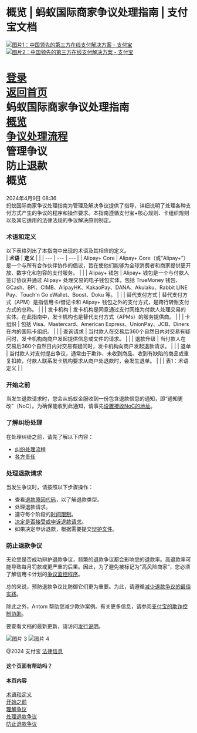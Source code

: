 概览 | 蚂蚁国际商家争议处理指南 | 支付宝文档
==================

[![图片1：中国领先的第三方在线支付解决方案 - 支付宝](https://ac.alipay.com/storage/2024/3/26/d66c43c0-440d-4c97-9976-f2028a2c8c5e.svg)![图片2：中国领先的第三方在线支付解决方案 - 支付宝](https://ac.alipay.com/storage/2024/3/26/a48bd336-aea0-4f16-bf83-616eacbb4434.svg)](/docs/)

[登录](https://global.alipay.com/ilogin/account_login.htm?goto=https%3A%2F%2Fglobal.alipay.com%2Fdocs%2Fac%2Fdispute%2Foverview)  
[返回首页](../../)  
蚂蚁国际商家争议处理指南  
[概览](/docs/ac/dispute/overview)  
[争议处理流程](/docs/ac/dispute/process)  
管理争议  
防止退款  
概览
========  
2024年4月9日 08:36  
蚂蚁国际商家争议处理指南为管理及解决争议提供了指导，详细说明了处理各种支付方式产生的争议的程序和操作要求。本指南遵循支付宝+核心规则、卡组织规则以及其它适用的法律法规的争议解决原则制定。
### 术语和定义  
以下表格列出了本指南中出现的术语及其相应的定义。  
| **术语** | **定义** | |
| --- | --- | --- |
| Alipay+ Core | Alipay+ Core（或“Alipay+”）是一个与所有合作伙伴协作的倡议，旨在使他们能够为全球消费者和商家提供更开放、数字化和包容的支付服务。 | |
| Alipay+ 钱包 | Alipay+ 钱包是一个与付款人签订协议并通过 Alipay+ 处理交易的电子钱包实体，包括 TrueMoney 钱包、GCash、BPI、CIMB、AlipayHK、KakaoPay、DANA、Akulaku、Rabbit LINE Pay、Touch'n Go eWallet、Boost、Doku 等。 | |
| 替代支付方式 | 替代支付方式（APM）是指信用卡/借记卡和 Alipay+ 钱包之外的支付方式，是跨行转账支付方式的总称。 | |
| 发卡机构 | 发卡机构是同意通过支付网络为付款人处理交易的实体。在此指南中，发卡机构也是替代支付方式（APMs）的服务提供商。 | |
| 卡组织 | 包括 Visa、Mastercard、American Express、UnionPay、JCB、Diners 在内的国际卡组织。 | |
| 查询请求 | 当付款人在交易后360个自然日内对交易有疑问时，发卡机构向商户发起提供信息或文件的请求。 | |
| 退款升级 | 当付款人在交易后360个自然日内对交易有疑问时，发卡机构向商户发起退款请求。 | |
| 退单 | 当付款人对支付提出争议，通常由于欺诈、未收到商品、收到有缺陷的商品或重复扣款，付款人联系发卡机构要求从商户处退款时，会发生退单。 | |
| 表1：术语定义 | |
### 开始之前  
当发生退款请求时，您会从蚂蚁金服收到一份包含退款信息的通知，即“通知更改”（NoC）。为确保能收到此通知，请事先[设置接收NoC的地址](https://global.alipay.com/docs/ac/dispute/noc)。
### 了解纠纷处理
在处理纠纷之前，请先了解以下内容：
*   [纠纷处理流程](https://global.alipay.com/docs/ac/dispute/process)
*   [各方责任](https://global.alipay.com/docs/ac/dispute/pr)
### 处理退款请求  
当发生争议时，请按照以下步骤操作：  
*   查看[退款原因代码](https://global.alipay.com/docs/ac/dispute/reason_code)，以了解退款类型。
*   处理退款请求。
*   遵守每个阶段的[时间限制](https://global.alipay.com/docs/ac/dispute/timeframe)。
*   [决定是否接受或申诉退款请求](https://global.alipay.com/docs/ac/dispute/decision)。
*   如果决定申诉退款，根据需要提交[辩护文件](https://global.alipay.com/docs/ac/dispute/defend_chargeback)。
### 防止退款争议  
无论您是否成功辩护退款争议，频繁的退款争议都会影响您的退款率。高退款率可能导致每月罚款或更严重的后果。因此，为了避免被标记为“高风险商家”，您必须了解信用卡计划的[争议监控程序](https://global.alipay.com/docs/ac/dispute/monitor)。

总的来说，预防退款争议比防御它们更为重要。为此，请遵循[减少退款争议的最佳实践](https://global.alipay.com/docs/ac/dispute/bp)。

除此之外，Antom 帮助您减少欺诈案例。有关更多信息，请参阅[支付宝的欺诈控制协助](https://global.alipay.com/docs/ac/dispute/fraud)。

要查看文档的最新更新，请访问[发行说明](https://global.alipay.com/docs/releasenotes)。

![图片 3](https://ac.alipay.com/storage/2021/5/20/19b2c126-9442-4f16-8f20-e539b1db482a.png) ![图片 4](https://ac.alipay.com/storage/2021/5/20/e9f3f154-dbf0-455f-89f0-b3d4e0c14481.png)

@2024 支付宝 [法律信息](https://global.alipay.com/docs/ac/platform/membership)

#### 这个页面有帮助吗？
#### 本页内容
[术语和定义](#EJESo "术语和定义")  
[开始之前](#c8Aym "开始之前")  
[理解争议](#LFNH8 "理解争议")  
[处理退款争议](#pWbe6 "处理退款争议")  
[防止退款争议](#eLYVW "防止退款争议")